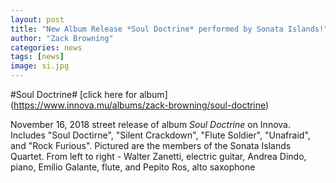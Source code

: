 ```yaml
---
layout: post
title: "New Album Release *Soul Doctrine* performed by Sonata Islands!"
author: "Zack Browning"
categories: news
tags: [news]
image: si.jpg
---
```

#Soul Doctrine#
[click here for album]  (https://www.innova.mu/albums/zack-browning/soul-doctrine)

November 16, 2018 street release of album *Soul Doctrine* on Innova. Includes "Soul Doctirne", "Silent Crackdown", "Flute Soldier", "Unafraid", and "Rock Furious".  Pictured are the members of the Sonata Islands Quartet.  From left to right - Walter Zanetti, electric guitar, Andrea Dindo, piano, Emilio Galante, flute, and Pepito Ros, alto saxophone


